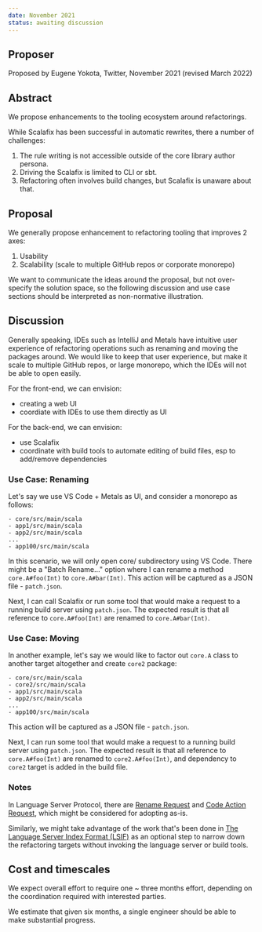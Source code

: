 ```yaml
---
date: November 2021
status: awaiting discussion
---
```


## Proposer

Proposed by Eugene Yokota, Twitter, November 2021 (revised March 2022)

## Abstract

We propose enhancements to the tooling ecosystem around refactorings.

While Scalafix has been successful in automatic rewrites, there a number of challenges:

1. The rule writing is not accessible outside of the core library author persona.
2. Driving the Scalafix is limited to CLI or sbt.
3. Refactoring often involves build changes, but Scalafix is unaware about that.

## Proposal

We generally propose enhancement to refactoring tooling that improves 2 axes:
1. Usability
2. Scalability (scale to multiple GitHub repos or corporate monorepo)

We want to communicate the ideas around the proposal, but not over-specify the solution space,
so the following discussion and use case sections should be interpreted as non-normative illustration.

## Discussion

Generally speaking, IDEs such as IntelliJ and Metals have intuitive user experience
of refactoring operations such as renaming and moving the packages around.
We would like to keep that user experience, but make it scale to multiple GitHub repos, or large monorepo,
which the IDEs will not be able to open easily.

For the front-end, we can envision:
- creating a web UI
- coordiate with IDEs to use them directly as UI

For the back-end, we can envision:
- use Scalafix
- coordinate with build tools to automate editing of build files, esp to add/remove dependencies

### Use Case: Renaming

Let's say we use VS Code + Metals as UI, and consider a monorepo as follows:

```
- core/src/main/scala
- app1/src/main/scala
- app2/src/main/scala
...
- app100/src/main/scala
```

In this scenario, we will only open core/ subdirectory using VS Code. There might be a "Batch Rename…" option where I can rename a method `core.A#foo(Int)` to `core.A#bar(Int)`. This action will be captured as a JSON file - `patch.json`.

Next, I can call Scalafix or run some tool that would make a request to a running build server using `patch.json`. The expected result is that all reference to `core.A#foo(Int)` are renamed to `core.A#bar(Int)`.

### Use Case: Moving

In another example, let's say we would like to factor out `core.A` class to another target altogether and create `core2` package:

```
- core/src/main/scala
- core2/src/main/scala
- app1/src/main/scala
- app2/src/main/scala
...
- app100/src/main/scala
```

This action will be captured as a JSON file - `patch.json`.

Next, I can run some tool that would make a request to a running build server using `patch.json`. The expected result is that all reference to `core.A#foo(Int)` are renamed to `core2.A#foo(Int)`, and dependency to `core2` target is added in the build file.

### Notes

In Language Server Protocol, there are [Rename Request][lsp-rename] and [Code Action Request][lsp-car], which might be considered for adopting as-is.

Similarly, we might take advantage of the work that's been done in [The Language Server Index Format (LSIF)][lsif] as an optional step to narrow down the refactoring targets without invoking the language server or build tools.

## Cost and timescales

We expect overall effort to require one ~ three months effort, depending on the coordination required with interested parties.

We estimate that given six months, a single engineer should be able to make substantial progress.

  [lsp-rename]: https://microsoft.github.io/language-server-protocol/specifications/specification-current/#textDocument_rename
  [lsp-car]: https://microsoft.github.io/language-server-protocol/specifications/specification-current/#textDocument_codeAction
  [lsif]: https://code.visualstudio.com/blogs/2019/02/19/lsif
  [lsif-java]: https://sourcegraph.github.io/lsif-java/
